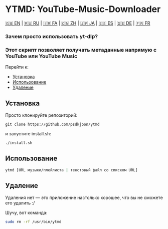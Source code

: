 # YTMD: YouTube-Music-Downloader

[🇬🇧 EN](README.md) | [🇷🇺 RU](README.ru.md) | [🇮🇷 FA](README.fa.md) | [🇨🇳 ZH](README.zh.md) | [🇯🇵 JA](README.jp.md) | [🇪🇸 ES](README.es.md) | [🇩🇪 DE](README.de.md) | [🇫🇷 FR](README.fr.md)

### Зачем просто использовать yt-dlp?
### Этот скрипт позволяет получать метаданные напрямую с YouTube или YouTube Music

Перейти к:

- [Установка](#Установка)
- [Использование](#Использование)
- [Удаление](#Удаление)

## Установка

Просто клонируйте репозиторий:

```
git clone https://github.com/psdkjoon/ytmd
```

и запустите install.sh:

```bash
./install.sh
```

## Использование

```bash
ytmd [URL музыки/плейлиста | текстовый файл со списком URL]
```

## Удаление

Удаления нет — это приложение настолько хорошее, что вы не сможете его удалить :/

Шучу, вот команда:

```bash
sudo rm -rf /usr/bin/ytmd
```
